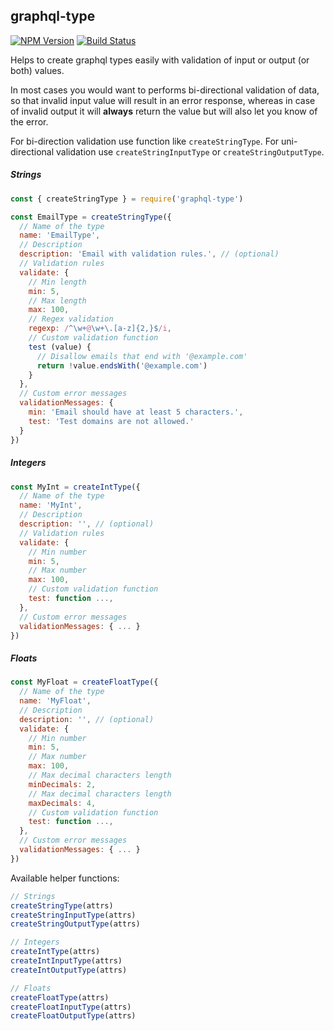 ## graphql-type

[![NPM Version][npm-image]][npm-url]
[![Build Status][travis-image]][travis-url]

Helps to create graphql types easily with validation of input or output (or both) values.

In most cases you would want to performs bi-directional validation of data, so that invalid input value will result in an error response, whereas in case of invalid output it will **always** return the value but will also let you know of the error.

For bi-direction validation use function like `createStringType`. For uni-directional validation use `createStringInputType` or `createStringOutputType`.

##### Strings

```js
const { createStringType } = require('graphql-type')

const EmailType = createStringType({
  // Name of the type
  name: 'EmailType',
  // Description
  description: 'Email with validation rules.', // (optional)
  // Validation rules
  validate: {
    // Min length
    min: 5,
    // Max length
    max: 100,
    // Regex validation
    regexp: /^\w+@\w+\.[a-z]{2,}$/i,
    // Custom validation function
    test (value) {
      // Disallow emails that end with '@example.com'
      return !value.endsWith('@example.com')
    }
  },
  // Custom error messages
  validationMessages: {
    min: 'Email should have at least 5 characters.',
    test: 'Test domains are not allowed.'
  }
})
```

##### Integers

```js
const MyInt = createIntType({
  // Name of the type
  name: 'MyInt',
  // Description
  description: '', // (optional)
  // Validation rules
  validate: {
    // Min number
    min: 5,
    // Max number
    max: 100,
    // Custom validation function
    test: function ...,
  },
  // Custom error messages
  validationMessages: { ... }
})
```

##### Floats

```js
const MyFloat = createFloatType({
  // Name of the type
  name: 'MyFloat',
  // Description
  description: '', // (optional)
  validate: {
    // Min number
    min: 5,
    // Max number
    max: 100,
    // Max decimal characters length
    minDecimals: 2,
    // Max decimal characters length
    maxDecimals: 4,
    // Custom validation function
    test: function ...,
  },
  // Custom error messages
  validationMessages: { ... }
})
```

Available helper functions:

```js
// Strings
createStringType(attrs)
createStringInputType(attrs)
createStringOutputType(attrs)

// Integers
createIntType(attrs)
createIntInputType(attrs)
createIntOutputType(attrs)

// Floats
createFloatType(attrs)
createFloatInputType(attrs)
createFloatOutputType(attrs)
```

[npm-image]: https://img.shields.io/npm/v/graphql-type.svg
[npm-url]: https://npmjs.org/package/graphql-type
[travis-image]: https://img.shields.io/travis/ilearnio/graphql-type/master.svg
[travis-url]: https://travis-ci.org/ilearnio/graphql-type
